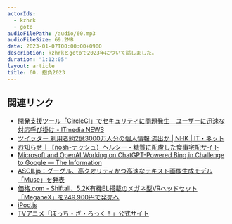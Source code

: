 ```yaml
---
actorIds:
  - kzhrk
  - goto
audioFilePath: /audio/60.mp3
audioFileSize: 69.2MB
date: 2023-01-07T00:00:00+0900
description: kzhrkとgotoで2023年について話しました。
duration: "1:12:05"
layout: article
title: 60. 抱負2023
---
```


<!-- prettier-ignore-start -->
## 関連リンク

- [開発支援ツール「CircleCI」でセキュリティに問題発生　ユーザーに迅速な対応呼び掛け - ITmedia NEWS](https://www.itmedia.co.jp/news/articles/2301/05/news110.html)
- [ツイッター 利用者約2億3000万人分の個人情報 流出か \| NHK \| IT・ネット](https://www3.nhk.or.jp/news/html/20230106/k10013943361000.html)
- [お知らせ｜【nosh-ナッシュ】ヘルシー・糖質に配慮した食事宅配サイト](https://nosh.jp/company/news/404)
- [Microsoft and OpenAI Working on ChatGPT-Powered Bing in Challenge to Google — The Information](https://www.theinformation.com/articles/microsoft-and-openai-working-on-chatgpt-powered-bing-in-challenge-to-google)
- [ASCII.jp：グーグル、高クオリティかつ高速なテキスト画像生成モデル「Muse」を発表](https://ascii.jp/elem/000/004/119/4119461/)
- [価格.com - Shiftall、5.2K有機EL搭載のメガネ型VRヘッドセット「MeganeX」を249,900円で発売へ](https://news.kakaku.com/prdnews/cd=pc/ctcd=0087/id=126344/)
- [iPod.js](https://tannerv.com/ipod/)
- [TVアニメ「ぼっち・ざ・ろっく！」公式サイト](https://bocchi.rocks/)

<!-- prettier-ignore-end -->
